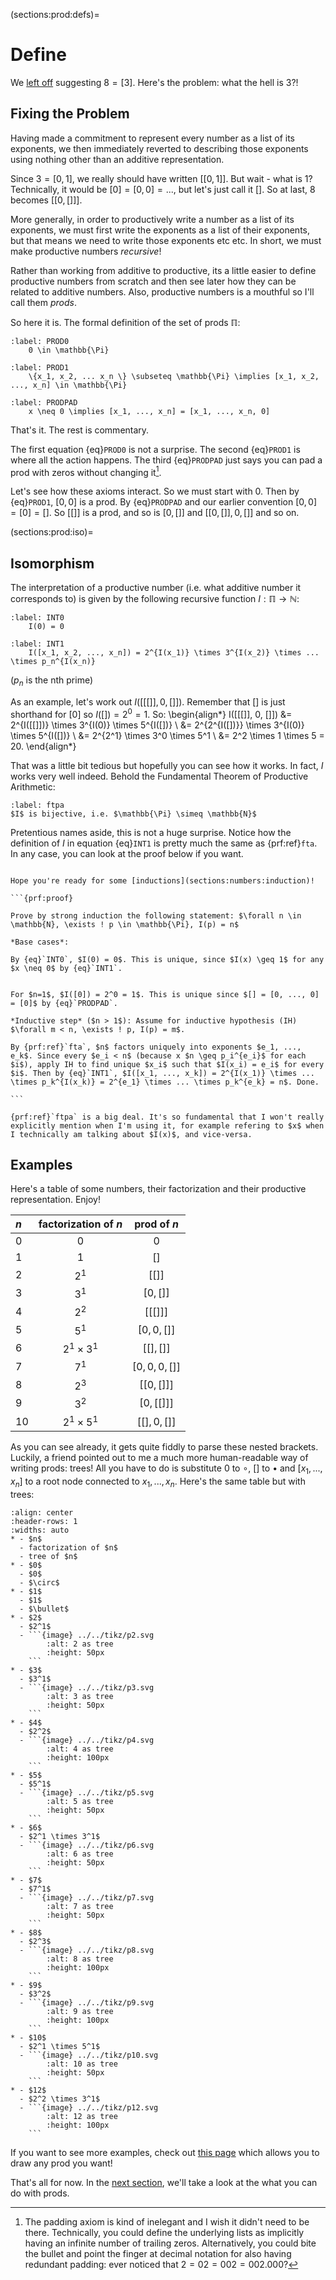 (sections:prod:defs)=
# Define

We [left off](sections:prod) suggesting $8 = [3]$. Here's the problem: what the hell is $3$?! 


## Fixing the Problem


Having made a commitment to represent every number as a list of its exponents, we then immediately reverted to describing those exponents using nothing other than an additive representation.

Since $3 = [0, 1]$, we really should have written $[[0, 1]]$. But wait - what is $1$? Technically, it would be $[0] = [0, 0] = ...$, but let's just call it $[]$. So at last, $8$ becomes $[[0, []]]$. 

More generally, in order to productively write a number as a list of its exponents, we must first write the exponents as a list of their exponents, but that means we need to write those exponents etc etc. In short, we must make productive numbers *recursive*!

Rather than working from additive to productive, its a little easier to define productive numbers from scratch and then see later how they can be related to additive numbers. Also, productive numbers is a mouthful so I'll call them *prods*.

So here it is. The formal definition of the set of prods $\mathbb{\Pi}$:

```{math}
:label: PROD0 
    0 \in \mathbb{\Pi}
```



```{math}
:label: PROD1
    \{x_1, x_2, ... x_n \} \subseteq \mathbb{\Pi} \implies [x_1, x_2, ..., x_n] \in \mathbb{\Pi}
```



```{math}
:label: PRODPAD
    x \neq 0 \implies [x_1, ..., x_n] = [x_1, ..., x_n, 0]
```

That's it. The rest is commentary.


The first equation {eq}`PROD0` is not a surprise. The second {eq}`PROD1` is where all the action happens. The third {eq}`PRODPAD` just says you can pad a prod with zeros without changing it[^padref].

Let's see how these axioms interact. So we must start with $0$. Then by {eq}`PROD1`, $[0, 0]$ is a prod. By {eq}`PRODPAD` and our earlier convention $[0, 0] = [0] = []$. So $[[]]$ is a prod, and so is $[0, []]$ and $[[0, []], 0, []]$ and so on.

(sections:prod:iso)=
## Isomorphism

The interpretation of a productive number (i.e. what additive number it corresponds to) is given by the following recursive function $I: \mathbb{\Pi} \to \mathbb{N}$:

```{math}
:label: INT0
    I(0) = 0
```


```{math}
:label: INT1
    I([x_1, x_2, ..., x_n]) = 2^{I(x_1)} \times 3^{I(x_2)} \times ... \times p_n^{I(x_n)}
```
($p_n$ is the nth prime)

As an example, let's work out $I([[[]], 0, []])$. Remember that $[]$ is just shorthand for $[0]$ so $I([]) = 2^0 = 1$. So: 
\begin{align*}
I([[[]], 0, []]) &= 2^{I([[]])} \times 3^{I(0)} \times 5^{I([])} \\
&= 2^{2^{I([])}} \times 3^{I(0)} \times 5^{I([])} \\
 &= 2^{2^1} \times 3^0 \times 5^1 \\
 &= 2^2 \times 1 \times 5 = 20.
\end{align*}

That was a little bit tedious but hopefully you can see how it works. In fact, $I$ works very well indeed. Behold the Fundamental Theorem of Productive Arithmetic:
````{prf:theorem} 
:label: ftpa
$I$ is bijective, i.e. $\mathbb{\Pi} \simeq \mathbb{N}$
````

Pretentious names aside, this is not a huge surprise. Notice how the definition of $I$ in equation {eq}`INT1` is pretty much the same as {prf:ref}`fta`. In any case, you can look at the proof below if you want.


````{dropdown} Click me for proof

Hope you're ready for some [inductions](sections:numbers:induction)!

```{prf:proof}

Prove by strong induction the following statement: $\forall n \in \mathbb{N}, \exists ! p \in \mathbb{\Pi}, I(p) = n$

*Base cases*: 

By {eq}`INT0`, $I(0) = 0$. This is unique, since $I(x) \geq 1$ for any $x \neq 0$ by {eq}`INT1`.


For $n=1$, $I([0]) = 2^0 = 1$. This is unique since $[] = [0, ..., 0] = [0]$ by {eq}`PRODPAD`.

*Inductive step* ($n > 1$): Assume for inductive hypothesis (IH) $\forall m < n, \exists ! p, I(p) = m$.

By {prf:ref}`fta`, $n$ factors uniquely into exponents $e_1, ..., e_k$. Since every $e_i < n$ (because x $n \geq p_i^{e_i}$ for each $i$), apply IH to find unique $x_i$ such that $I(x_i) = e_i$ for every $i$. Then by {eq}`INT1`, $I([x_1, ..., x_k]) = 2^{I(x_1)} \times ... \times p_k^{I(x_k)} = 2^{e_1} \times ... \times p_k^{e_k} = n$. Done.

```

````

```{note}
{prf:ref}`ftpa` is a big deal. It's so fundamental that I won't really explicitly mention when I'm using it, for example refering to $x$ when I technically am talking about $I(x)$, and vice-versa.  
```

## Examples

Here's a table of some numbers, their factorization and their productive representation. Enjoy!

| $n$ | factorization of $n$ | prod of $n$ |
| :--- | :----: | :----: |
| $0$    | $0$      | $0$     |
| $1$    | $1$      | $[]$     |
| $2$    | $2^1$      | $[[]]$     |
| $3$    | $3^1$      | $[0, []]$     |
| $4$    | $2^2$      | $[[[]]]$     |
| $5$    | $5^1$      | $[0, 0, []]$     |
| $6$    | $2^1 \times 3^1$      | $[[], []]$     |
| $7$    | $7^1$      | $[0, 0, 0, []]$     |
| $8$    | $2^3$      | $[[0, []]]$     |
| $9$    | $3^2$      | $[0, [[]]]$     |
| $10$    | $2^1 \times 5^1$      | $[[], 0, []]$     |

As you can see already, it gets quite fiddly to parse these nested brackets. Luckily, a friend pointed out to me a much more human-readable way of writing prods: trees! All you have to do is substitute $0$ to $\circ$, $[]$ to $\bullet$ and $[x_1, ..., x_n]$ to a root node connected to $x_1, ..., x_n$. Here's the same table but with trees:

```{list-table}
:align: center 
:header-rows: 1
:widths: auto
* - $n$
  - factorization of $n$
  - tree of $n$
* - $0$
  - $0$
  - $\circ$
* - $1$
  - $1$
  - $\bullet$
* - $2$
  - $2^1$
  - ```{image} ../../tikz/p2.svg
        :alt: 2 as tree
        :height: 50px
    ```
* - $3$
  - $3^1$
  - ```{image} ../../tikz/p3.svg
        :alt: 3 as tree
        :height: 50px
    ```
* - $4$
  - $2^2$
  - ```{image} ../../tikz/p4.svg
        :alt: 4 as tree
        :height: 100px
    ```
* - $5$
  - $5^1$
  - ```{image} ../../tikz/p5.svg
        :alt: 5 as tree
        :height: 50px
    ```
* - $6$
  - $2^1 \times 3^1$
  - ```{image} ../../tikz/p6.svg
        :alt: 6 as tree
        :height: 50px
    ```
* - $7$
  - $7^1$
  - ```{image} ../../tikz/p7.svg
        :alt: 7 as tree
        :height: 50px
    ```
* - $8$
  - $2^3$
  - ```{image} ../../tikz/p8.svg
        :alt: 8 as tree
        :height: 100px
    ```
* - $9$
  - $3^2$
  - ```{image} ../../tikz/p9.svg
        :alt: 9 as tree
        :height: 100px
    ```
* - $10$
  - $2^1 \times 5^1$
  - ```{image} ../../tikz/p10.svg
        :alt: 10 as tree
        :height: 50px
    ```
* - $12$
  - $2^2 \times 3^1$
  - ```{image} ../../tikz/p12.svg
        :alt: 12 as tree
        :height: 100px
    ```
```

If you want to see more examples, check out [this page](sections:draw) which allows you to draw any prod you want!

That's all for now. In the [next section](sections:prod:ops), we'll take a look at the what you can do with prods.

[^padref]: The padding axiom is kind of inelegant and I wish it didn't need to be there. Technically, you could define the underlying lists as implicitly having an infinite number of trailing zeros. Alternatively, you could bite the bullet and point the finger at decimal notation for also having redundant padding: ever noticed that $2 = 02 = 002 = 002.000$?


